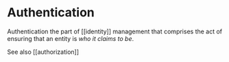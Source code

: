 # Authentication

Authentication the part of [[identity]] management that comprises the act of ensuring that an entity is _who it claims to be_.

See also [[authorization]]